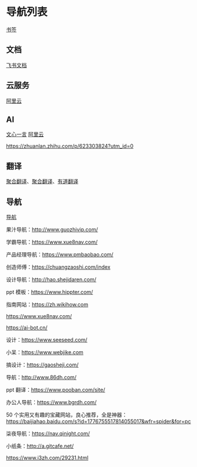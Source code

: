 # 导航列表

[书签](./mybookmark.md)

## 文档

[飞书文档](https://login.feishu.cn/accounts/page/login?app_id=2&query_scope=all&redirect_uri=https%3A%2F%2Fjl9j3zh86v.feishu.cn%2Fdrive%2Fhome%2F&should_pass_through=1&utm_from=organic_ccm_share_web)

## 云服务

[阿里云](https:jd.com)

## AI

[文心一言](https://yiyan.baidu.com/)
[阿里云](https:jd.com)

https://zhuanlan.zhihu.com/p/623303824?utm_id=0

## 翻译

[聚合翻译](https://www.multitranslate.xyz/)、[聚合翻译](http://tool.mkblog.cn/fanyi)、[有道翻译](https://fanyi.youdao.com/)

## 导航

[导航](https://www.wenjiangs.com/navigation)

果汁导航：http://www.guozhivip.com/

学霸导航：https://www.xue8nav.com/

产品经理导航：https://www.pmbaobao.com/

创造师傅：https://chuangzaoshi.com/index

设计导航：http://hao.shejidaren.com/

ppt 模板：https://www.hippter.com/

指南网站：https://zh.wikihow.com

https://www.xue8nav.com/

https://ai-bot.cn/

设计：https://www.seeseed.com/

小呆：https://www.webjike.com

搞设计：https://gaosheji.com/

导航：http://www.86dh.com/

ppt 翻译：https://www.pooban.com/site/

办公人导航：https://www.bgrdh.com/

50 个实用又有趣的宝藏网站，良心推荐，全是神器：https://baijiahao.baidu.com/s?id=1776755517814055017&wfr=spider&for=pc


柒夜导航：https://nav.qinight.com/

小纸条：http://a.gitcafe.net/

https://www.i3zh.com/29231.html
